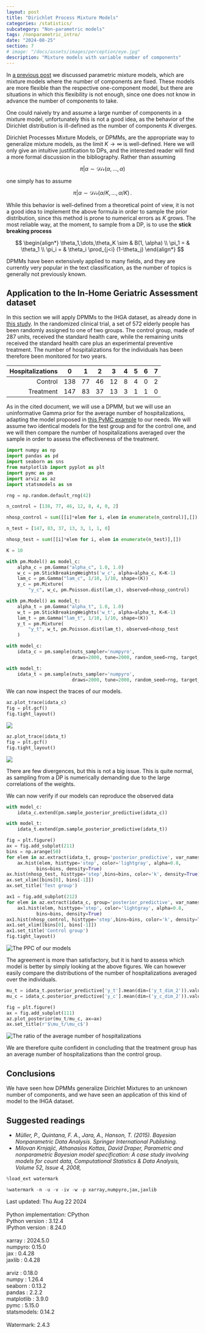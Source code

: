 ```yaml
---
layout: post
title: "Dirichlet Process Mixture Models"
categories: /statistics/
subcategory: "Non-parametric models"
tags: /nonparametric_intro/
date: "2024-08-25"
section: 7
# image: "/docs/assets/images/perception/eye.jpg"
description: "Mixture models with variable number of components"
---
```


In [a previous post](/statistics/mixture) we discussed parametric mixture models,
which are mixture models where the number of components are fixed.
These models are more flexible than the respective one-component model,
but there are situations in which this flexibility is not enough, since one does not
know in advance the number of components to take.

One could naively try and assume a large number of components in a mixture model,
unfortunately this is not a good idea, as the behavior of the Dirichlet distribution
is ill-defined as the number of components $K$ diverges.

Dirichlet Processes Mixture Models, or DPMMs, are the appropriate way to generalize mixture
models, as the limit $K \rightarrow \infty$ is well-defined.
Here we will only give an intuitive justification to DPs, and the interested
reader will find a more formal discussion in the bibliography.
Rather than assuming

$$
\pi \vert \alpha \sim \mathcal{Dir}(\alpha,\dots, \alpha)
$$

one simply has to assume

$$
\pi \vert \alpha \sim \mathcal{Dir}(\alpha/K,\dots, \alpha/K)\,.
$$


While this behavior is well-defined from a theoretical point of view,
it is not a good idea to implement the above formula in order to sample the
prior distribution, since this method is prone to numerical errors as $K$ grows.
The most reliable way, at the moment, to sample from a DP, is to use the **stick breaking process**

$$
\begin{align*}
\theta_1,\dots,\theta_K \sim & B(1, \alpha) \\
\pi_1 = & \theta_1 \\
\pi_i = & \theta_i \prod_{j<i} (1-\theta_j)
\end{align*}
$$


DPMMs have been extensively applied to many fields, and they are currently very popular
in the text classification, as the number of topics is generally not previously known.

## Application to the In-Home Geriatric Assessment dataset

In this section we will apply DPMMs to the IHGA dataset,
as already done in [this study](https://www.cs.princeton.edu/courses/archive/fall09/cos597A/papers/KKD2008.pdf).
In the randomized clinical trial, a set of 572 elderly people has been
randomly assigned to one of two groups. The control group, made of 287 units,
received the standard health care, while the remaining units received the standard health care
plus an experimental preventive treatment.
The number of hospitalizations for the individuals has been therefore been monitored
for two years.

| Hospitalizations | 0 | 1     | 2    | 3   | 4  | 5       | 6    | 7  |
|-----:|--|------------|-----------|---------|------------|---------|------|----|
|          Control | 138 | 77  | 46    | 12   | 8  | 4  | 0  | 2  |
|        Treatment | 147|  83|  37|  13|  3|  1|  1|  0 |

As in the cited document, we will use a DPMM, but we will use an uninformative Gamma prior
for the average number of hospitalizations, adapting the model
proposed in [this PyMC example](https://www.pymc.io/projects/examples/en/latest/mixture_models/dp_mix.html)
to our needs.
We will assume two identical models for the test group and for the control one,
and we will then compare the number of hospitalizations averaged over the sample
in order to assess the effectiveness of the treatment.

```python
import numpy as np
import pandas as pd
import seaborn as sns
from matplotlib import pyplot as plt
import pymc as pm
import arviz as az
import statsmodels as sm

rng = np.random.default_rng(42)

n_control = [138, 77, 46, 12, 8, 4, 0, 2]

nhosp_control = sum([[i]*elem for i, elem in enumerate(n_control)],[])

n_test = [147, 83, 37, 13, 3, 1, 1, 0]

nhosp_test = sum([[i]*elem for i, elem in enumerate(n_test)],[])

K = 10

with pm.Model() as model_c:
    alpha_c = pm.Gamma("alpha_c", 1.0, 1.0)
    w_c = pm.StickBreakingWeights('w_c', alpha=alpha_c, K=K-1)
    lam_c = pm.Gamma("lam_c", 1/10, 1/10, shape=(K))
    y_c = pm.Mixture(
        "y_c", w_c, pm.Poisson.dist(lam_c), observed=nhosp_control)

with pm.Model() as model_t:
    alpha_t = pm.Gamma("alpha_t", 1.0, 1.0)
    w_t = pm.StickBreakingWeights('w_t', alpha=alpha_t, K=K-1)
    lam_t = pm.Gamma("lam_t", 1/10, 1/10, shape=(K))
    y_t = pm.Mixture(
        "y_t", w_t, pm.Poisson.dist(lam_t), observed=nhosp_test
    )

with model_c:
    idata_c = pm.sample(nuts_sampler='numpyro',
                        draws=2000, tune=2000, random_seed=rng, target_accept=0.9)

with model_t:
    idata_t = pm.sample(nuts_sampler='numpyro',
                        draws=2000, tune=2000, random_seed=rng, target_accept=0.9)
```

We can now inspect the traces of our models.

```python
az.plot_trace(idata_c)
fig = plt.gcf()
fig.tight_layout()

```

![](/docs/assets/images/statistics/dp/trace_c.webp)


```python
az.plot_trace(idata_t)
fig = plt.gcf()
fig.tight_layout()

```

![](/docs/assets/images/statistics/dp/trace_t.webp)

There are few divergences, but this is not a big issue.
This is quite normal, as sampling from a DP is numerically demanding
due to the large correlations of the weights.

We can now verify if our models can reproduce the observed data

```python
with model_c:
    idata_c.extend(pm.sample_posterior_predictive(idata_c))

with model_t:
    idata_t.extend(pm.sample_posterior_predictive(idata_t))

fig = plt.figure()
ax = fig.add_subplot(211)
bins = np.arange(50)
for elem in az.extract(idata_t, group='posterior_predictive', var_names=['y_t'], num_samples=1000).T:
    ax.hist(elem, histtype='step', color='lightgray', alpha=0.8,
           bins=bins, density=True)
ax.hist(nhosp_test, histtype='step',bins=bins, color='k', density=True)
ax.set_xlim([bins[0], bins[-1]])
ax.set_title('Test group')

ax1 = fig.add_subplot(212)
for elem in az.extract(idata_c, group='posterior_predictive', var_names=['y_c'], num_samples=1000).T:
    ax1.hist(elem, histtype='step', color='lightgray', alpha=0.8,
           bins=bins, density=True)
ax1.hist(nhosp_control, histtype='step',bins=bins, color='k', density=True)
ax1.set_xlim([bins[0], bins[-1]])
ax1.set_title('Control group')
fig.tight_layout()
```

![The PPC of our models](/docs/assets/images/statistics/dp/ppc.webp)

The agreement is more than satisfactory, but it is hard to assess which model
is better by simply looking at the above figures.
We can however easily compare the distributions of the number of hospitalizations
averaged over the individuals.

```python
mu_t = idata_t.posterior_predictive['y_t'].mean(dim=('y_t_dim_2')).values.reshape(-1)
mu_c = idata_c.posterior_predictive['y_c'].mean(dim=('y_c_dim_2')).values.reshape(-1)

fig = plt.figure()
ax = fig.add_subplot(111)
az.plot_posterior(mu_t/mu_c, ax=ax)
ax.set_title(r'$\mu_t/\mu_c$')
```

![The ratio of the average number of hospitalizations](/docs/assets/images/statistics/dp/mu_ratio.webp)

We are therefore quite confident in concluding that the treatment group has an average number of hospitalizations
than the control group.

## Conclusions

We have seen how DPMMs generalize Dirichlet Mixtures to an unknown number of components,
and we have seen an application of this kind of model to the IHGA dataset.

## Suggested readings
- <cite>Müller, P., Quintana, F. A., Jara, A., Hanson, T. (2015). Bayesian Nonparametric Data Analysis. Springer International Publishing.</cite>
- <cite>Milovan Krnjajić, Athanasios Kottas, David Draper,  Parametric and nonparametric Bayesian model specification: A case study involving models for count data,  Computational Statistics & Data Analysis,  Volume 52, Issue 4,  2008,</cite>

```python
%load_ext watermark
```

```python
%watermark -n -u -v -iv -w -p xarray,numpyro,jax,jaxlib
```

<div class="code">
Last updated: Thu Aug 22 2024
<br>

<br>
Python implementation: CPython
<br>
Python version       : 3.12.4
<br>
IPython version      : 8.24.0
<br>

<br>
xarray : 2024.5.0
<br>
numpyro: 0.15.0
<br>
jax    : 0.4.28
<br>
jaxlib : 0.4.28
<br>

<br>
arviz      : 0.18.0
<br>
numpy      : 1.26.4
<br>
seaborn    : 0.13.2
<br>
pandas     : 2.2.2
<br>
matplotlib : 3.9.0
<br>
pymc       : 5.15.0
<br>
statsmodels: 0.14.2
<br>

<br>
Watermark: 2.4.3
<br>
</div>